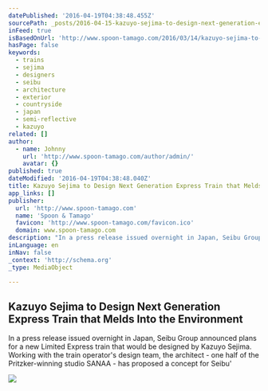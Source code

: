 ```yaml
---
datePublished: '2016-04-19T04:38:48.455Z'
sourcePath: _posts/2016-04-15-kazuyo-sejima-to-design-next-generation-express-train-that-m.md
inFeed: true
isBasedOnUrl: 'http://www.spoon-tamago.com/2016/03/14/kazuyo-sejima-to-design-next-generation-bullet-train-that-melds-into-the-environment/'
hasPage: false
keywords:
  - trains
  - sejima
  - designers
  - seibu
  - architecture
  - exterior
  - countryside
  - japan
  - semi-reflective
  - kazuyo
related: []
author:
  - name: Johnny
    url: 'http://www.spoon-tamago.com/author/admin/'
    avatar: {}
published: true
dateModified: '2016-04-19T04:38:48.040Z'
title: Kazuyo Sejima to Design Next Generation Express Train that Melds Into the Environment
app_links: []
publisher:
  url: 'http://www.spoon-tamago.com'
  name: 'Spoon & Tamago'
  favicon: 'http://www.spoon-tamago.com/favicon.ico'
  domain: www.spoon-tamago.com
description: "In a press release issued overnight in Japan, Seibu Group announced plans for a new Limited Express train that would be designed by Kazuyo Sejima. Working with the train operator's design team, the architect - one half of the Pritzker-winning studio SANAA - has proposed a concept for Seibu'"
inLanguage: en
inNav: false
_context: 'http://schema.org'
_type: MediaObject

---
```

<article style=""><h1>Kazuyo Sejima to Design Next Generation Express Train that Melds Into the Environment</h1><p>In a press release issued overnight in Japan, Seibu Group announced plans for a new Limited Express train that would be designed by Kazuyo Sejima. Working with the train operator's design team, the architect - one half of the Pritzker-winning studio SANAA - has proposed a concept for Seibu'</p><img src="http://www.spoon-tamago.com/wp-content/uploads/2016/03/kazuyo-sejima-seibu-train.jpg" /></article>